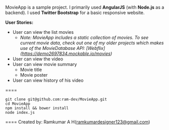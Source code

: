 MovieApp is a sample project. I primarily used **AngularJS** (with **Node.js** as a backend). I used **Twitter Bootstrap** for a basic responsive website.

**User Stories:**
* User can view the list movies
  * *Note: MovieApp includes a static collection of movies. To see current movie data, check out one of my older projects which makes use of the MovieDatabase API: [Webflix] (https://demo2697834.mockable.io/movies)*
* User can view the video
* User can view movie summary
  * Movie title
  * Movie poster
* User can view history of his video

====

```
git clone git@github.com:ram-dev/MovieApp.git
cd MovieApp
npm install && bower install
node index.js
```
====
Created by:
Ramkumar A H(ramkumardesigner123@gmail.com)